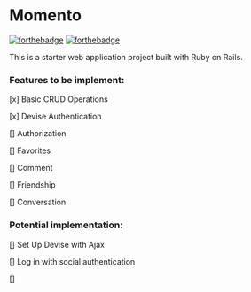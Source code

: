 # Momento
[![forthebadge](http://forthebadge.com/images/badges/made-with-ruby.svg)](http://forthebadge.com)
[![forthebadge](http://forthebadge.com/images/badges/built-with-love.svg)](http://forthebadge.com)

This is a starter web application project built with Ruby on Rails.

### Features to be implement:
[x] Basic CRUD Operations

[x] Devise Authentication

[] Authorization

[] Favorites

[] Comment

[] Friendship

[] Conversation

### Potential implementation:
[] Set Up Devise with Ajax

[] Log in with social authentication

[]